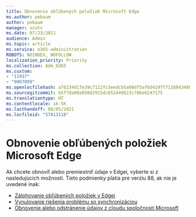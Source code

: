 ```yaml
---
title: Obnovenie obľúbených položiek Microsoft Edge
ms.author: pebaum
author: pebaum
manager: scotv
ms.date: 07/23/2021
audience: Admin
ms.topic: article
ms.service: o365-administration
ROBOTS: NOINDEX, NOFOLLOW
localization_priority: Priority
ms.collection: Adm_O365
ms.custom:
- "11937"
- "9007099"
ms.openlocfilehash: a76234d17e39c7122fc5eedcb5a08df5af6d4197f71168434806ebd9f2a92346
ms.sourcegitcommit: b5f7da89a650d2915dc652449623c78be6247175
ms.translationtype: HT
ms.contentlocale: sk-SK
ms.lasthandoff: 08/05/2021
ms.locfileid: "57813118"
---
```

# <a name="reset-favorites-in-microsoft-edge"></a>Obnovenie obľúbených položiek Microsoft Edge

Ak chcete obnoviť alebo premiestniť údaje v Edgei, vyberte si z nasledujúcich možností. Tieto podmienky platia pre verziu 88, ak nie je uvedené inak: 

- [Zálohovanie obľúbených položiek v Edgei](/deployedge/edge-learnmore-reset-data-in-cloud#back-up-your-favorites)
- [Vynulovanie riešenia problému so synchronizáciou](/deployedge/edge-learnmore-reset-data-in-cloud#perform-a-reset-to-fix-a-synchronization-problem)
- [Obnovenie alebo odstránenie údajov z cloudu spoločnosti Microsoft](/deployedge/edge-learnmore-reset-data-in-cloud#perform-a-reset-to-remove-your-data-from-microsofts-cloud)